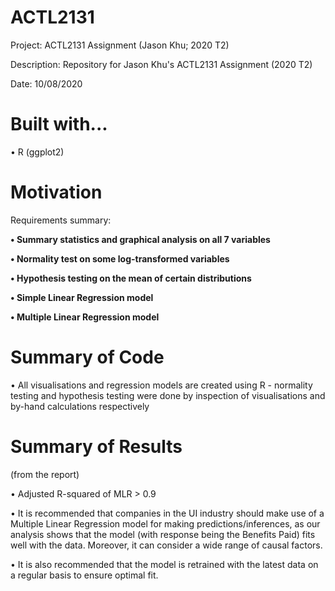# ACTL2131

Project: ACTL2131 Assignment (Jason Khu; 2020 T2) 

Description: Repository for Jason Khu's ACTL2131 Assignment (2020 T2)

Date: 10/08/2020

# Built with...

• R (ggplot2)

# Motivation 

Requirements summary:

<b>
  • Summary statistics and graphical analysis on all 7 variables
  
  • Normality test on some log-transformed variables
  
  • Hypothesis testing on the mean of certain distributions
  
  • Simple Linear Regression model
  
  • Multiple Linear Regression model
</b>
  
# Summary of Code
  
  • All visualisations and regression models are created using R - normality testing and hypothesis testing were done by inspection of visualisations and by-hand calculations respectively
  
# Summary of Results
  
(from the report)

  • Adjusted R-squared of MLR > 0.9

  • It is recommended that companies in the UI industry should make use of a Multiple Linear Regression model for making predictions/inferences, as our analysis shows that the model (with response being the Benefits Paid) fits well with the data. Moreover, it can consider a wide range of causal factors.
  
  • It is also recommended that the model is retrained with the latest data on a regular basis to ensure optimal fit.
  

